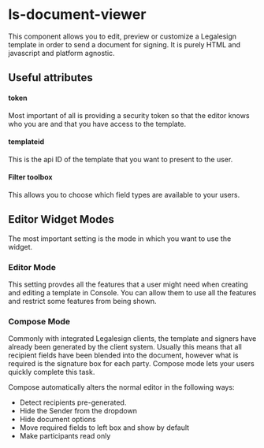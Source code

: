 # ls-document-viewer
This component allows you to edit, preview or customize a Legalesign template in order to
send a document for signing. It is purely HTML and javascript and platform agnostic.

## Useful attributes

#### token

Most important of all is providing a security token so that the editor knows who you are
and that you have access to the template.

#### templateid

This is the api ID of the template that you want to present to the user.


#### Filter toolbox

This allows you to choose which field types are available to your users.


## Editor Widget Modes

The most important setting is the mode in which you want to use the widget.

### Editor Mode
This setting provdes all the features that a user might need when creating and editing
a template in Console. You can allow them to use all the features and restrict some
features from being shown.

### Compose Mode

Commonly with integrated Legalesign clients, the template and signers have already been generated
by the client system. Usually this means that all recipient fields have been blended into the 
document, however what is required is the signature box for each party. Compose mode lets your
users quickly complete this task.

Compose automatically alters the normal editor in the following ways:

- Detect recipients pre-generated.
- Hide the Sender from the dropdown
- Hide document options
- Move required fields to left box and show by default
- Make participants read only
